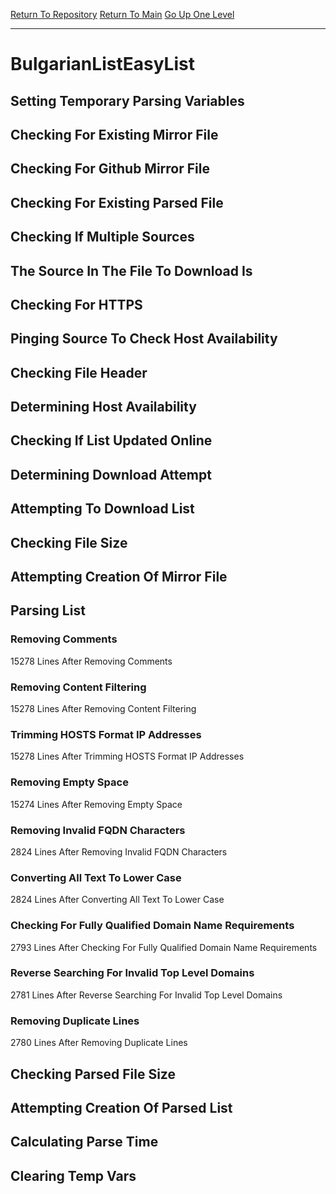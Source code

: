 [Return To Repository](https://github.com/deathbybandaid/piholeparser/)
[Return To Main](https://github.com/deathbybandaid/piholeparser/blob/master/RecentRunLogs/Mainlog.md)
[Go Up One Level](https://github.com/deathbybandaid/piholeparser/blob/master/RecentRunLogs/TopLevelScripts/30-Processing-External-Blacklists.md)
____________________________________
# BulgarianListEasyList
## Setting Temporary Parsing Variables
## Checking For Existing Mirror File
## Checking For Github Mirror File
## Checking For Existing Parsed File
## Checking If Multiple Sources
## The Source In The File To Download Is
## Checking For HTTPS
## Pinging Source To Check Host Availability
## Checking File Header
## Determining Host Availability
## Checking If List Updated Online
## Determining Download Attempt
## Attempting To Download List
## Checking File Size
## Attempting Creation Of Mirror File
## Parsing List
### Removing Comments
15278 Lines After Removing Comments
### Removing Content Filtering
15278 Lines After Removing Content Filtering
### Trimming HOSTS Format IP Addresses
15278 Lines After Trimming HOSTS Format IP Addresses
### Removing Empty Space
15274 Lines After Removing Empty Space
### Removing Invalid FQDN Characters
2824 Lines After Removing Invalid FQDN Characters
### Converting All Text To Lower Case
2824 Lines After Converting All Text To Lower Case
### Checking For Fully Qualified Domain Name Requirements
2793 Lines After Checking For Fully Qualified Domain Name Requirements
### Reverse Searching For Invalid Top Level Domains
2781 Lines After Reverse Searching For Invalid Top Level Domains
### Removing Duplicate Lines
2780 Lines After Removing Duplicate Lines
## Checking Parsed File Size
## Attempting Creation Of Parsed List
## Calculating Parse Time
## Clearing Temp Vars
